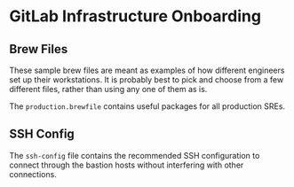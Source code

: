 # GitLab Infrastructure Onboarding

## Brew Files

These sample brew files are meant as examples of how different engineers set up
their workstations.  It is probably best to pick and choose from a few different
files, rather than using any one of them as is.

The `production.brewfile` contains useful packages for all production SREs.

## SSH Config

The `ssh-config` file contains the recommended SSH configuration to connect
through the bastion hosts without interfering with other connections.
